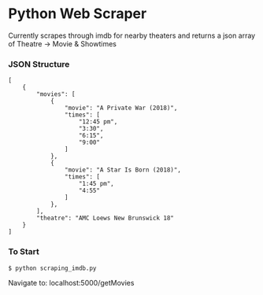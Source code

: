 # Python Web Scraper 
Currently scrapes through imdb for nearby theaters and returns a json array of Theatre -> Movie & Showtimes



### JSON Structure

```
[
    {
        "movies": [
            {
                "movie": "A Private War (2018)", 
                "times": [
                    "12:45 pm", 
                    "3:30", 
                    "6:15", 
                    "9:00"
                ]
            }, 
            {
                "movie": "A Star Is Born (2018)", 
                "times": [
                    "1:45 pm", 
                    "4:55"
                ]
            },
        ],
		"theatre": "AMC Loews New Brunswick 18"
	}
]
```

### To Start

```
$ python scraping_imdb.py
```
Navigate to: localhost:5000/getMovies
